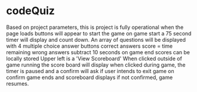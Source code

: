# codeQuiz
Based on project parameters, this is project is fully operational
when the page loads buttons will appear to start the game
on game start a 75 second timer will display and count down.  An array of questions will be displayed with 4 multiple choice answer buttons
correct answers score = time remaining
wrong answers subtract 10 seconds
on game end scores can be locally stored
Upper left is a 'View Scoreboard'
When clicked outside of game running the score board will display
when clicked during game, the timer is paused and a confirm will ask if user intends to exit game
on confirm game ends and scoreboard displays
if not confirmed, game resumes.
